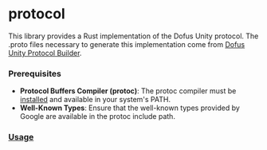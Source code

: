 # protocol

This library provides a Rust implementation of the Dofus Unity protocol. The .proto files necessary to generate this implementation come from [Dofus Unity Protocol Builder](https://github.com/LuaxY/dofus-unity-protocol-builder/).

### Prerequisites
- **Protocol Buffers Compiler (protoc)**: The protoc compiler must be [installed](https://github.com/protocolbuffers/protobuf?tab=readme-ov-file#protobuf-compiler-installation) and available in your system's PATH.
- **Well-Known Types**: Ensure that the well-known types provided by Google are available in the protoc include path.

### [Usage](../example)
